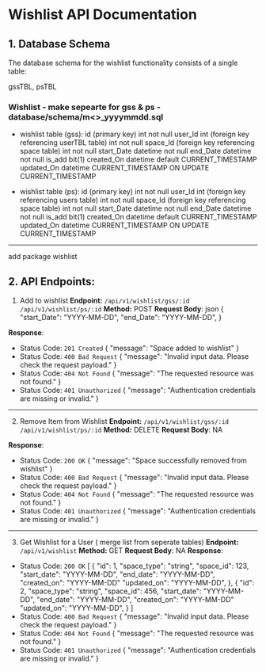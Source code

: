 # Wishlist API Documentation

## 1. Database Schema
The database schema for the wishlist functionality consists of a single table:

gssTBL, psTBL

### Wishlist - make sepearte for gss & ps - database/schema/m<>_yyyymmdd.sql
- wishlist table (gss):
id (primary key) int not null
user_Id int (foreign key referencing userTBL table) int not null
space_Id (foreign key referencing space table) int not null
start_Date datetime not null
end_Date datetime not null
is_add bit(1)
created_On datetime default CURRENT_TIMESTAMP
updated_On datetime CURRENT_TIMESTAMP ON UPDATE CURRENT_TIMESTAMP

- wishlist table (ps):
id (primary key) int not null
user_Id int (foreign key referencing users table) int not null
space_Id (foreign key referencing space table) int not null
start_Date datetime not null
end_Date datetime not null
is_add bit(1)
created_On datetime default CURRENT_TIMESTAMP
updated_On datetime CURRENT_TIMESTAMP ON UPDATE CURRENT_TIMESTAMP

***
add package wishlist
## 2. API Endpoints:
1. Add to wishlist
**Endpoint:** `/api/v1/wishlist/gss/:id` `/api/v1/wishlist/ps/:id`
**Method:** POST
**Request Body**: json
{
    "start_Date": "YYYY-MM-DD",
    "end_Date": "YYYY-MM-DD",
}

**Response**: 
- Status Code: `201 Created`
{
    "message": "Space added to wishlist"
}
- Status Code: `400 Bad Request`
{
    "message": "Invalid input data. Please check the request payload."
}
- Status Code: `404 Not Found`
{
    "message": "The requested resource was not found."
}
- Status Code: `401 Unauthorized`
{
    "message": "Authentication credentials are missing or invalid."
}

***

2. Remove Item from Wishlist
**Endpoint:** `/api/v1/wishlist/gss/:id` `/api/v1/wishlist/ps/:id`
**Method:** DELETE
**Request Body**: NA

**Response**: 
- Status Code: `200 OK`
{
    "message": "Space successfully removed from wishlist"
}
- Status Code: `400 Bad Request`
{
    "message": "Invalid input data. Please check the request payload."
}
- Status Code: `404 Not Found`
{
    "message": "The requested resource was not found."
}
- Status Code: `401 Unauthorized`
{
    "message": "Authentication credentials are missing or invalid."
}

***

3. Get Wishlist for a User ( merge list from seperate tables)
**Endpoint:** `/api/v1/wishlist`
**Method:** GET
**Request Body**: NA
**Response**: 
- Status Code: `200 OK`
[
    {
        "id": 1,
        "space_type": "string",
        "space_id": 123,
        "start_date": "YYYY-MM-DD",
        "end_date": "YYYY-MM-DD",
        "created_on": "YYYY-MM-DD"
        "updated_on": "YYYY-MM-DD",
    },
    {
        "id": 2,
        "space_type": "string",
        "space_id": 456,
        "start_date": "YYYY-MM-DD",
        "end_date": "YYYY-MM-DD",
        "created_on": "YYYY-MM-DD"
        "updated_on": "YYYY-MM-DD",
    }
]
 - Status Code: `400 Bad Request`
{
    "message": "Invalid input data. Please check the request payload."
}
- Status Code: `404 Not Found`
{
    "message": "The requested resource was not found."
}
- Status Code: `401 Unauthorized`
{
    "message": "Authentication credentials are missing or invalid."
}